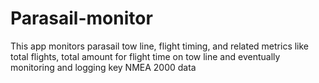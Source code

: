 # Parasail-monitor
This app monitors parasail tow line, flight timing, and related metrics like total flights, total amount for flight time on tow line and eventually monitoring and logging key NMEA 2000 data
